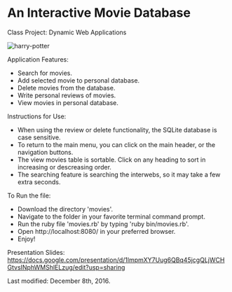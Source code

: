 # An Interactive Movie Database
Class Project: Dynamic Web Applications

![harry-potter](http://static3.businessinsider.com/image/53ed262decad04b968a65d80/harry-potter-gets-wand.gif)

Application Features:
- Search for movies. 
- Add selected movie to personal database.
- Delete movies from the database.
- Write personal reviews of movies.
- View movies in personal database.

Instructions for Use:
- When using the review or delete functionality, the SQLite database is case sensitive. 
- To return to the main menu, you can click on the main header, or the navigation buttons.
- The view movies table is sortable. Click on any heading to sort in increasing or descreasing order.
- The searching feature is searching the interwebs, so it may take a few extra seconds.

To Run the file:
- Download the directory 'movies'.
- Navigate to the folder in your favorite terminal command prompt.
- Run the ruby file 'movies.rb' by typing 'ruby bin/movies.rb'.
- Open http://localhost:8080/ in your preferred browser.
- Enjoy!

Presentation Slides: https://docs.google.com/presentation/d/1lmpmXY7Uug6QBq45jcgQLjWCHGtvsINphWMShlELzug/edit?usp=sharing

Last modified: December 8th, 2016.
